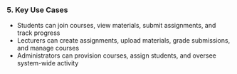 ### 5. Key Use Cases

* Students can join courses, view materials, submit assignments, and track progress
* Lecturers can create assignments, upload materials, grade submissions, and manage courses
* Administrators can provision courses, assign students, and oversee system-wide activity
